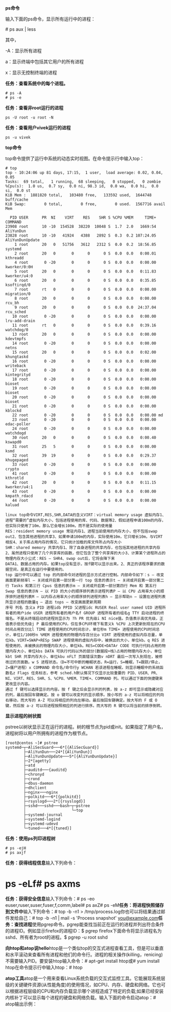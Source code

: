 **ps命令**

输入下面的ps命令，显示所有运行中的进程：

\# ps aux | less

其中，

-A：显示所有进程

a：显示终端中包括其它用户的所有进程

x：显示无控制终端的进程

**任务：查看系统中的每个进程。**

```
# ps -A
# ps -e
```

**任务：查看非root运行的进程**

```
ps -U root -u root -N
```

**任务：查看用户vivek运行的进程**

```
ps -u vivek
```

**top命令**

top命令提供了运行中系统的动态实时视图。在命令提示行中输入top：

```
# top
top - 10:24:06 up 81 days, 17:15,  1 user,  load average: 0.02, 0.04, 0.05
Tasks:  69 total,   1 running,  68 sleeping,   0 stopped,   0 zombie
%Cpu(s):  1.0 us,  0.7 sy,  0.0 ni, 98.3 id,  0.0 wa,  0.0 hi,  0.0 si,  0.0 st
KiB Mem :  1881820 total,   103480 free,   133592 used,  1644748 buff/cache
KiB Swap:        0 total,        0 free,        0 used.  1567716 avail Mem

  PID USER      PR  NI    VIRT    RES    SHR S %CPU %MEM     TIME+ COMMAND
23908 root      10 -10  154528  38220  10048 S  1.7  2.0   1669:54 AliYunDun
23828 root      10 -10   41924   4388   2892 S  0.3  0.2 107:24.05 AliYunDunUpdate
    1 root      20   0   51756   3612   2312 S  0.0  0.2  18:56.85 systemd
    2 root      20   0       0      0      0 S  0.0  0.0   0:00.01 kthreadd
    4 root       0 -20       0      0      0 S  0.0  0.0   0:00.00 kworker/0:0H
    5 root      20   0       0      0      0 S  0.0  0.0   0:11.83 kworker/u4:0
    6 root      20   0       0      0      0 S  0.0  0.0   0:35.85 ksoftirqd/0
    7 root      rt   0       0      0      0 S  0.0  0.0   0:00.00 migration/0
    8 root      20   0       0      0      0 S  0.0  0.0   0:00.00 rcu_bh
    9 root      20   0       0      0      0 S  0.0  0.0  24:37.04 rcu_sched
   10 root       0 -20       0      0      0 S  0.0  0.0   0:00.00 lru-add-drain
   11 root      rt   0       0      0      0 S  0.0  0.0   0:39.16 watchdog/0
   13 root      20   0       0      0      0 S  0.0  0.0   0:00.00 kdevtmpfs
   14 root       0 -20       0      0      0 S  0.0  0.0   0:00.00 netns
   15 root      20   0       0      0      0 S  0.0  0.0   0:02.00 khungtaskd
   16 root       0 -20       0      0      0 S  0.0  0.0   0:00.00 writeback
   17 root       0 -20       0      0      0 S  0.0  0.0   0:00.00 kintegrityd
   18 root       0 -20       0      0      0 S  0.0  0.0   0:00.00 bioset
   19 root       0 -20       0      0      0 S  0.0  0.0   0:00.00 bioset
   20 root       0 -20       0      0      0 S  0.0  0.0   0:00.00 bioset
   21 root       0 -20       0      0      0 S  0.0  0.0   0:00.00 kblockd
   22 root       0 -20       0      0      0 S  0.0  0.0   0:00.00 md
   23 root       0 -20       0      0      0 S  0.0  0.0   0:00.00 edac-poller
   24 root       0 -20       0      0      0 S  0.0  0.0   0:00.00 watchdogd
   30 root      20   0       0      0      0 S  0.0  0.0   0:00.40 kswapd0
   31 root      25   5       0      0      0 S  0.0  0.0   0:00.00 ksmd
   32 root      39  19       0      0      0 S  0.0  0.0   0:29.37 khugepaged
   33 root       0 -20       0      0      0 S  0.0  0.0   0:00.00 crypto
   41 root       0 -20       0      0      0 S  0.0  0.0   0:00.00 kthrotld
   42 root      20   0       0      0      0 S  0.0  0.0   0:11.15 kworker/u4:1
   43 root       0 -20       0      0      0 S  0.0  0.0   0:00.00 kmpath_rdacd
   44 root       0 -20       0      0      0 S  0.0  0.0   0:00.00 kaluad
```

```
linux top命令VIRT,RES,SHR,DATA的含义VIRT：virtual memory usage 虚拟内存1、进程“需要的”虚拟内存大小，包括进程使用的库、代码、数据等2、假如进程申请100m的内存，但实际只使用了10m，那么它会增长100m，而不是实际的使用量
RES：resident memory usage 常驻内存1、进程当前使用的内存大小，但不包括swap out2、包含其他进程的共享3、如果申请100m的内存，实际使用10m，它只增长10m，与VIRT相反4、关于库占用内存的情况，它只统计加载的库文件所占内存大小
SHR：shared memory 共享内存1、除了自身进程的共享内存，也包括其他进程的共享内存2、虽然进程只使用了几个共享库的函数，但它包含了整个共享库的大小3、计算某个进程所占的物理内存大小公式：RES – SHR4、swap out后，它将会降下来
DATA1、数据占用的内存。如果top没有显示，按f键可以显示出来。2、真正的该程序要求的数据空间，是真正在运行中要使用的。
top 运行中可以通过 top 的内部命令对进程的显示方式进行控制。内部命令如下：s – 改变画面更新频率l – 关闭或开启第一部分第一行 top 信息的表示t – 关闭或开启第一部分第二行 Tasks 和第三行 Cpus 信息的表示m – 关闭或开启第一部分第四行 Mem 和 第五行 Swap 信息的表示N – 以 PID 的大小的顺序排列表示进程列表P – 以 CPU 占用率大小的顺序排列进程列表M – 以内存占用率大小的顺序排列进程列表h – 显示帮助n – 设置在进程列表所显示进程的数量q – 退出 tops – 改变画面更新周期
序号 列名 含义a PID 进程idb PPID 父进程idc RUSER Real user named UID 进程所有者的用户ide USER 进程所有者的用户名f GROUP 进程所有者的组名g TTY 启动进程的终端名。不是从终端启动的进程则显示为 ?h PR 优先级i NI nice值。负值表示高优先级，正值表示低优先级j P 最后使用的CPU，仅在多CPU环境下有意义k %CPU 上次更新到现在的CPU时间占用百分比l TIME 进程使用的CPU时间总计，单位秒m TIME+ 进程使用的CPU时间总计，单位1/100秒n %MEM 进程使用的物理内存百分比o VIRT 进程使用的虚拟内存总量，单位kb。VIRT=SWAP+RESp SWAP 进程使用的虚拟内存中，被换出的大小，单位kb。q RES 进程使用的、未被换出的物理内存大小，单位kb。RES=CODE+DATAr CODE 可执行代码占用的物理内存大小，单位kbs DATA 可执行代码以外的部分(数据段+栈)占用的物理内存大小，单位kbt SHR 共享内存大小，单位kbu nFLT 页面错误次数v nDRT 最后一次写入到现在，被修改过的页面数。w S 进程状态。（D=不可中断的睡眠状态，R=运行，S=睡眠，T=跟踪/停止，Z=僵尸进程）x COMMAND 命令名/命令行y WCHAN 若该进程在睡眠，则显示睡眠中的系统函数名z Flags 任务标志，参考 sched.h默认情况下仅显示比较重要的 PID、USER、PR、NI、VIRT、RES、SHR、S、%CPU、%MEM、TIME+、COMMAND 列。可以通过下面的快捷键来更改显示内容。
通过 f 键可以选择显示的内容。按 f 键之后会显示列的列表，按 a-z 即可显示或隐藏对应的列，最后按回车键确定。按 o 键可以改变列的显示顺序。按小写的 a-z 可以将相应的列向右移动，而大写的 A-Z 可以将相应的列向左移动。最后按回车键确定。按大写的 F 或 O 键，然后按 a-z 可以将进程按照相应的列进行排序。而大写的 R 键可以将当前的排序倒转。
```

**显示进程的树状图**

pstree以树状显示正在运行的进程。树的根节点为pid或init。如果指定了用户名，进程树将以用户所拥有的进程作为根节点。

```
[root@centos ~]# pstree
systemd─┬─AliSecGuard───6*[{AliSecGuard}]
        ├─AliYunDun───24*[{AliYunDun}]
        ├─AliYunDunUpdate───5*[{AliYunDunUpdate}]
        ├─2*[agetty]
        ├─atd
        ├─auditd───{auditd}
        ├─chronyd
        ├─crond
        ├─dbus-daemon
        ├─dhclient
        ├─nginx───nginx
        ├─polkitd───6*[{polkitd}]
        ├─rsyslogd───2*[{rsyslogd}]
        ├─sshd───sshd───bash─┬─pstree
        │                    └─top
        ├─systemd-journal
        ├─systemd-logind
        ├─systemd-udevd
        └─tuned───4*[{tuned}]
```

**任务：使用ps列印进程树**

```
# ps -ejH
# ps axjf
```

**任务：获得线程信息**输入下列命令：

# ps -eLf# ps axms

**任务：获得安全信息**输入下列命令：# ps -eo euser,ruser,suser,fuser,f,comm,label# ps axZ# ps -eM**任务：将进程快照储存到文件中**输入下列命令：# top -b -n1 > /tmp/process.log你也可以将结果通过邮件发给自己：# top -b -n1 | mail -s 'Process snapshot' [you@example.com](mailto:you@example.com)**任务：查找进程**使用pgrep命令。pgrep能查找当前正在运行的进程并列出符合条件的进程ID。例如显示firefox的进程ID：$ pgrep firefox下面命令将显示进程名为sshd、所有者为root的进程。$ pgrep -u root sshd

**向htop和atop说hello**htop是一个类似top的交互式进程查看工具，但是可以垂直和水平滚动来查看所有进程和他们的命令行。进程的相关操作(killing，renicing)不需要输入PID。要安装htop输入命令：# apt-get install htop或# yum install htop在命令提示行中输入htop：# htop

**atop工具**atop是一个用来查看Linux系统负载的交互式监控工具。它能展现系统层级的关键硬件资源(从性能角度)的使用情况，如CPU、内存、硬盘和网络。它也可以根据进程层级的CPU和内存负载显示哪个进程造成了特定的负载;如果已经安装内核补丁可以显示每个进程的硬盘和网络负载。输入下面的命令启动atop：# atop输出示例：